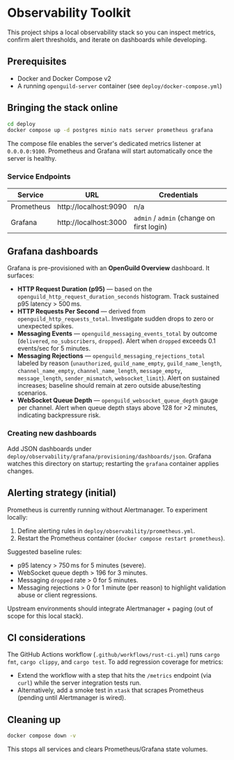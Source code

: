 # Observability Toolkit

This project ships a local observability stack so you can inspect metrics, confirm alert thresholds, and iterate on dashboards while developing.

## Prerequisites

- Docker and Docker Compose v2
- A running `openguild-server` container (see `deploy/docker-compose.yml`)

## Bringing the stack online

```bash
cd deploy
docker compose up -d postgres minio nats server prometheus grafana
```

The compose file enables the server's dedicated metrics listener at `0.0.0.0:9100`. Prometheus and Grafana will start automatically once the server is healthy.

### Service Endpoints

| Service     | URL                | Credentials |
|-------------|--------------------|-------------|
| Prometheus  | http://localhost:9090 | n/a         |
| Grafana     | http://localhost:3000 | `admin` / `admin` (change on first login) |

## Grafana dashboards

Grafana is pre-provisioned with an **OpenGuild Overview** dashboard. It surfaces:

- **HTTP Request Duration (p95)** — based on the `openguild_http_request_duration_seconds` histogram. Track sustained p95 latency > 500 ms.
- **HTTP Requests Per Second** — derived from `openguild_http_requests_total`. Investigate sudden drops to zero or unexpected spikes.
- **Messaging Events** — `openguild_messaging_events_total` by outcome (`delivered`, `no_subscribers`, `dropped`). Alert when `dropped` exceeds 0.1 events/sec for 5 minutes.
- **Messaging Rejections** — `openguild_messaging_rejections_total` labeled by reason (`unauthorized`, `guild_name_empty`, `guild_name_length`, `channel_name_empty`, `channel_name_length`, `message_empty`, `message_length`, `sender_mismatch`, `websocket_limit`). Alert on sustained increases; baseline should remain at zero outside abuse/testing scenarios.
- **WebSocket Queue Depth** — `openguild_websocket_queue_depth` gauge per channel. Alert when queue depth stays above 128 for >2 minutes, indicating backpressure risk.

### Creating new dashboards

Add JSON dashboards under `deploy/observability/grafana/provisioning/dashboards/json`. Grafana watches this directory on startup; restarting the `grafana` container applies changes.

## Alerting strategy (initial)

Prometheus is currently running without Alertmanager. To experiment locally:

1. Define alerting rules in `deploy/observability/prometheus.yml`.
2. Restart the Prometheus container (`docker compose restart prometheus`).

Suggested baseline rules:

- p95 latency > 750 ms for 5 minutes (severe).
- WebSocket queue depth > 196 for 3 minutes.
- Messaging `dropped` rate > 0 for 5 minutes.
- Messaging rejections > 0 for 1 minute (per reason) to highlight validation abuse or client regressions.

Upstream environments should integrate Alertmanager + paging (out of scope for this local stack).

## CI considerations

The GitHub Actions workflow (`.github/workflows/rust-ci.yml`) runs `cargo fmt`, `cargo clippy`, and `cargo test`. To add regression coverage for metrics:

- Extend the workflow with a step that hits the `/metrics` endpoint (via `curl`) while the server integration tests run.
- Alternatively, add a smoke test in `xtask` that scrapes Prometheus (pending until Alertmanager is wired).

## Cleaning up

```bash
docker compose down -v
```

This stops all services and clears Prometheus/Grafana state volumes.


